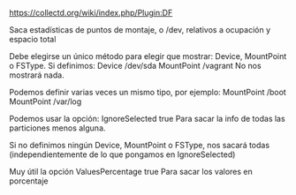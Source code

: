 https://collectd.org/wiki/index.php/Plugin:DF

Saca estadísticas de puntos de montaje, o /dev, relativos a ocupación y espacio total

Debe elegirse un único método para elegir que mostrar: Device, MountPoint o FSType.
Si definimos:
  Device /dev/sda
  MountPoint /vagrant
No nos mostrará nada.

Podemos definir varias veces un mismo tipo, por ejemplo:
  MountPoint /boot
  MountPoint /var/log

Podemos usar la opción:
  IgnoreSelected true
Para sacar la info de todas las particiones menos alguna.

Si no definimos ningún Device, MountPoint o FSType, nos sacará todas (independientemente de lo que pongamos en IgnoreSelected)


Muy útil la opción 
  ValuesPercentage true
Para sacar los valores en porcentaje
